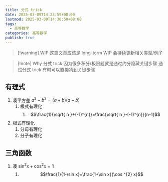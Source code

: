 ```yaml
---
title: 分式 trick
date: 2025-03-09T14:23:59+08:00
lastmod: 2025-03-09T14:30:50+08:00
tags:
  - 高等数学
categories: 高等数学
publish: true
---
```


>[!warning] WIP
>这篇文章应该是 long-term WIP
>会持续更新相关类型/例子

>[!note] Why 分式 trick
>因为很多积分/极限题就是通过约分隐藏关键步骤
>通过分式 trick 有时可以直接猜到关键步骤

## 有理式

1. 凑平方差 $a^{2}-b^{2}=(a+b)(a-b)$
	1. 根式有理化
		1. $$\frac{1}{\sqrt{ n }+(-1)^{n}}=\frac{\sqrt{ n }-(-1)^{n}}{n-1}$$
2. 根式有理化
	1. 分母有理化
	2. 分子有理化

## 三角函数

1. 凑 $\sin ^{2}x+\cos ^{2}x=1$
	1. $$\frac{1}{1-\sin x}=\frac{1+\sin x}{\cos ^{2} x}$$
